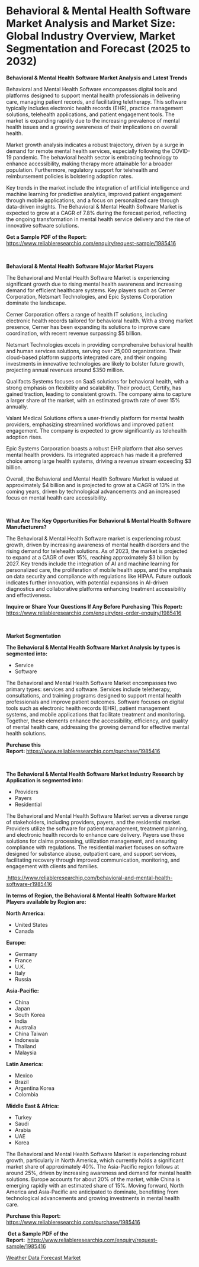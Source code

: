<p><h1>Behavioral & Mental Health Software Market Analysis and Market Size: Global Industry Overview, Market Segmentation and Forecast (2025 to 2032)</h1></p><p><strong>Behavioral & Mental Health Software Market Analysis and Latest Trends</strong></p>
<p><p>Behavioral and Mental Health Software encompasses digital tools and platforms designed to support mental health professionals in delivering care, managing patient records, and facilitating teletherapy. This software typically includes electronic health records (EHR), practice management solutions, telehealth applications, and patient engagement tools. The market is expanding rapidly due to the increasing prevalence of mental health issues and a growing awareness of their implications on overall health.</p><p>Market growth analysis indicates a robust trajectory, driven by a surge in demand for remote mental health services, especially following the COVID-19 pandemic. The behavioral health sector is embracing technology to enhance accessibility, making therapy more attainable for a broader population. Furthermore, regulatory support for telehealth and reimbursement policies is bolstering adoption rates.</p><p>Key trends in the market include the integration of artificial intelligence and machine learning for predictive analytics, improved patient engagement through mobile applications, and a focus on personalized care through data-driven insights. The Behavioral & Mental Health Software Market is expected to grow at a CAGR of 7.8% during the forecast period, reflecting the ongoing transformation in mental health service delivery and the rise of innovative software solutions.</p></p>
<p><strong>Get a Sample PDF of the Report:&nbsp;</strong> <a href="https://www.reliableresearchiq.com/enquiry/request-sample/1985416?utm_campaign=3109&utm_medium=2&utm_source=Github&utm_content=ia&utm_term=10032025&utm_id=behavioral-mental-health-software">https://www.reliableresearchiq.com/enquiry/request-sample/1985416</a></p>
<p>&nbsp;</p>
<p><strong>Behavioral & Mental Health Software Major Market Players</strong></p>
<p><p>The Behavioral and Mental Health Software Market is experiencing significant growth due to rising mental health awareness and increasing demand for efficient healthcare systems. Key players such as Cerner Corporation, Netsmart Technologies, and Epic Systems Corporation dominate the landscape.</p><p>Cerner Corporation offers a range of health IT solutions, including electronic health records tailored for behavioral health. With a strong market presence, Cerner has been expanding its solutions to improve care coordination, with recent revenue surpassing $5 billion.</p><p>Netsmart Technologies excels in providing comprehensive behavioral health and human services solutions, serving over 25,000 organizations. Their cloud-based platform supports integrated care, and their ongoing investments in innovative technologies are likely to bolster future growth, projecting annual revenues around $350 million.</p><p>Qualifacts Systems focuses on SaaS solutions for behavioral health, with a strong emphasis on flexibility and scalability. Their product, Certify, has gained traction, leading to consistent growth. The company aims to capture a larger share of the market, with an estimated growth rate of over 15% annually.</p><p>Valant Medical Solutions offers a user-friendly platform for mental health providers, emphasizing streamlined workflows and improved patient engagement. The company is expected to grow significantly as telehealth adoption rises.</p><p>Epic Systems Corporation boasts a robust EHR platform that also serves mental health providers. Its integrated approach has made it a preferred choice among large health systems, driving a revenue stream exceeding $3 billion.</p><p>Overall, the Behavioral and Mental Health Software Market is valued at approximately $4 billion and is projected to grow at a CAGR of 13% in the coming years, driven by technological advancements and an increased focus on mental health care accessibility.</p></p>
<p>&nbsp;</p>
<p><strong>What Are The Key Opportunities For Behavioral & Mental Health Software Manufacturers?</strong></p>
<p><p>The Behavioral & Mental Health Software market is experiencing robust growth, driven by increasing awareness of mental health disorders and the rising demand for telehealth solutions. As of 2023, the market is projected to expand at a CAGR of over 15%, reaching approximately $3 billion by 2027. Key trends include the integration of AI and machine learning for personalized care, the proliferation of mobile health apps, and the emphasis on data security and compliance with regulations like HIPAA. Future outlook indicates further innovation, with potential expansions in AI-driven diagnostics and collaborative platforms enhancing treatment accessibility and effectiveness.</p></p>
<p><strong>Inquire or Share Your Questions If Any Before Purchasing This Report:</strong> <a href="https://www.reliableresearchiq.com/enquiry/pre-order-enquiry/1985416?utm_campaign=3109&utm_medium=2&utm_source=Github&utm_content=ia&utm_term=10032025&utm_id=behavioral-mental-health-software">https://www.reliableresearchiq.com/enquiry/pre-order-enquiry/1985416</a></p>
<p>&nbsp;</p>
<p><strong>Market Segmentation</strong></p>
<p><strong>The Behavioral & Mental Health Software Market Analysis by types is segmented into:</strong></p>
<p><ul><li>Service</li><li>Software</li></ul></p>
<p><p>The Behavioral and Mental Health Software Market encompasses two primary types: services and software. Services include teletherapy, consultations, and training programs designed to support mental health professionals and improve patient outcomes. Software focuses on digital tools such as electronic health records (EHR), patient management systems, and mobile applications that facilitate treatment and monitoring. Together, these elements enhance the accessibility, efficiency, and quality of mental health care, addressing the growing demand for effective mental health solutions.</p></p>
<p><strong>Purchase this Report:&nbsp;</strong><a href="https://www.reliableresearchiq.com/purchase/1985416?utm_campaign=3109&utm_medium=2&utm_source=Github&utm_content=ia&utm_term=10032025&utm_id=behavioral-mental-health-software">https://www.reliableresearchiq.com/purchase/1985416</a></p>
<p>&nbsp;</p>
<p><strong>The Behavioral & Mental Health Software Market Industry Research by Application is segmented into:</strong></p>
<p><ul><li>Providers</li><li>Payers</li><li>Residential</li></ul></p>
<p><p>The Behavioral and Mental Health Software Market serves a diverse range of stakeholders, including providers, payers, and the residential market. Providers utilize the software for patient management, treatment planning, and electronic health records to enhance care delivery. Payers use these solutions for claims processing, utilization management, and ensuring compliance with regulations. The residential market focuses on software designed for substance abuse, outpatient care, and support services, facilitating recovery through improved communication, monitoring, and engagement with clients and families.</p></p>
<p><a href="https://www.reliableresearchiq.com/behavioral-and-mental-health-software-r1985416?utm_campaign=3109&utm_medium=2&utm_source=Github&utm_content=ia&utm_term=10032025&utm_id=behavioral-mental-health-software">&nbsp;https://www.reliableresearchiq.com/behavioral-and-mental-health-software-r1985416</a></p>
<p><strong>In terms of Region, the Behavioral & Mental Health Software Market Players available by Region are:</strong></p>
<p>
    <p> <strong> North America: </strong>
        <ul>
            <li>United States</li>
            <li>Canada</li>
        </ul>
        </p> 
    <p> <strong> Europe: </strong>
        <ul>
            <li>Germany</li>
            <li>France</li>
            <li>U.K.</li>
            <li>Italy</li>
            <li>Russia</li>
        </ul>
        </p> 
    <p> <strong> Asia-Pacific: </strong>
        <ul>
            <li>China</li>
            <li>Japan</li>
            <li>South Korea</li>
            <li>India</li>
            <li>Australia</li>
            <li>China Taiwan</li>
            <li>Indonesia</li>
            <li>Thailand</li>
            <li>Malaysia</li>
        </ul>
        </p> 
    <p> <strong> Latin America: </strong>
        <ul>
            <li>Mexico</li>
            <li>Brazil</li>
            <li>Argentina Korea</li>
            <li>Colombia</li>
        </ul>
        </p> 
    <p> <strong> Middle East & Africa: </strong>
        <ul>
            <li>Turkey</li>
            <li>Saudi</li>
            <li>Arabia</li>
            <li>UAE</li>
            <li>Korea</li>
        </ul>
    </p>
    </p>
<p><p>The Behavioral and Mental Health Software Market is experiencing robust growth, particularly in North America, which currently holds a significant market share of approximately 40%. The Asia-Pacific region follows at around 25%, driven by increasing awareness and demand for mental health solutions. Europe accounts for about 20% of the market, while China is emerging rapidly with an estimated share of 15%. Moving forward, North America and Asia-Pacific are anticipated to dominate, benefitting from technological advancements and growing investments in mental health care.</p></p>
<p><strong>Purchase this Report: </strong><a href="https://www.reliableresearchiq.com/purchase/1985416?utm_campaign=3109&utm_medium=2&utm_source=Github&utm_content=ia&utm_term=10032025&utm_id=behavioral-mental-health-software">https://www.reliableresearchiq.com/purchase/1985416</a></p>
<p>&nbsp;<strong>Get a Sample PDF of the Report:&nbsp;&nbsp;</strong><a href="https://www.reliableresearchiq.com/enquiry/request-sample/1985416?utm_campaign=3109&utm_medium=2&utm_source=Github&utm_content=ia&utm_term=10032025&utm_id=behavioral-mental-health-software">https://www.reliableresearchiq.com/enquiry/request-sample/1985416</a></p>
<p><strong></strong></p>
<p><p><a href="https://github.com/boysabotzoc/Market-Research-Report-List-1/blob/main/weather-data-forecast-market.md?utm_campaign=3109&utm_medium=2&utm_source=Github&utm_content=ia&utm_term=10032025&utm_id=behavioral-mental-health-software">Weather Data Forecast Market</a></p></p>